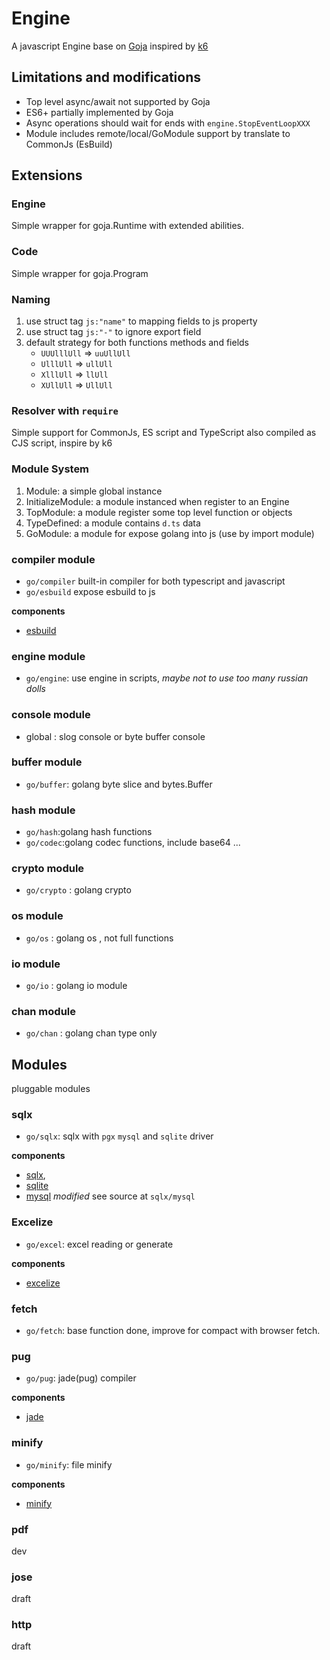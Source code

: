 # Engine

A javascript Engine base on [Goja](https://github.com/dop251/goja) inspired by [k6](https://github.com/grafana/k6)

## Limitations and modifications

+ Top level async/await not supported by Goja
+ ES6+ partially implemented by Goja
+ Async operations should wait for ends with `engine.StopEventLoopXXX`
+ Module includes remote/local/GoModule support by translate to CommonJs (EsBuild)

## Extensions

### Engine

Simple wrapper for goja.Runtime with extended abilities.

### Code

Simple wrapper for goja.Program

### Naming

1. use struct tag `js:"name"` to mapping fields to js property
2. use struct tag `js:"-"` to ignore export field
3. default strategy for both functions methods and fields
    + `UUUlllUll` => `uuUllUll`
    + `UlllUll` => `ullUll`
    + `XlllUll` => `llUll`
    + `XUllUll` => `UllUll`

### Resolver with `require`

Simple support for CommonJs, ES script and TypeScript also compiled as CJS script, inspire by k6

### Module System

1. Module: a simple global instance
2. InitializeModule:  a module instanced when register to an Engine
3. TopModule: a module register some top level function or objects
4. TypeDefined: a module contains `d.ts` data
5. GoModule: a module for expose golang into js (use by import module)

### compiler module

+ `go/compiler` built-in compiler for both typescript and javascript
+ `go/esbuild` expose esbuild to js

**components**

+ [esbuild](https://github.com/evanw/esbuild)

### engine module

+ `go/engine`: use engine in scripts, _maybe not to use too many russian dolls_

### console module

+ global : slog console or byte buffer console

### buffer module

+ `go/buffer`: golang byte slice and bytes.Buffer

### hash module

+ `go/hash`:golang hash functions
+ `go/codec`:golang codec functions, include base64 ...

### crypto module

+ `go/crypto` : golang crypto

### os module

+ `go/os` : golang os , not full functions

### io module

+ `go/io` : golang io module
### chan module

+ `go/chan` : golang chan type only

## Modules

pluggable modules

### sqlx

+ `go/sqlx`: sqlx with `pgx` `mysql` and `sqlite` driver

**components**

+ [sqlx](https://github.com/jmoiron/sqlx),
+ [sqlite](https://github.com/glebarez/go-sqlite)
+ [mysql](https://github.com/go-sql-driver/mysql) *modified* see source at `sqlx/mysql`

### Excelize

+ `go/excel`: excel reading or generate

**components**

+ [excelize](https://github.com/xuri/excelize/)

### fetch

+ `go/fetch`: base function done, improve for compact with browser fetch.

### pug

+ `go/pug`: jade(pug) compiler

 **components**

+ [jade](https://github.com/Joker/jade)

### minify

+ `go/minify`: file minify

**components**

+ [minify](https://github.com/tdewolff/minify)

### pdf

dev

### jose

draft

### http

draft
